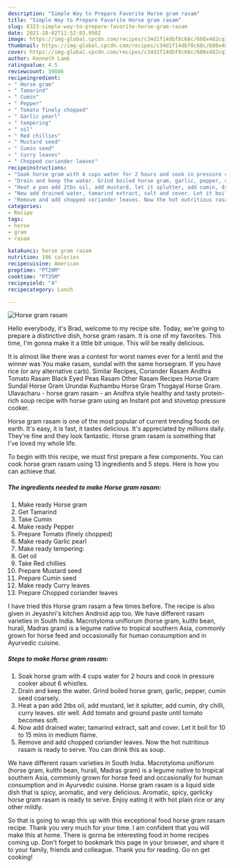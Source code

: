 ```yaml
---
description: "Simple Way to Prepare Favorite Horse gram rasam"
title: "Simple Way to Prepare Favorite Horse gram rasam"
slug: 6323-simple-way-to-prepare-favorite-horse-gram-rasam
date: 2021-10-02T11:52:03.950Z
image: https://img-global.cpcdn.com/recipes/c34d1f14dbf8c68c/680x482cq70/horse-gram-rasam-recipe-main-photo.jpg
thumbnail: https://img-global.cpcdn.com/recipes/c34d1f14dbf8c68c/680x482cq70/horse-gram-rasam-recipe-main-photo.jpg
cover: https://img-global.cpcdn.com/recipes/c34d1f14dbf8c68c/680x482cq70/horse-gram-rasam-recipe-main-photo.jpg
author: Kenneth Lamb
ratingvalue: 4.5
reviewcount: 39846
recipeingredient:
- " Horse gram"
- " Tamarind"
- " Cumin"
- " Pepper"
- " Tomato finely chopped"
- " Garlic pearl"
- " tempering"
- " oil"
- " Red chillies"
- " Mustard seed"
- " Cumin seed"
- " Curry leaves"
- " Chopped coriander leaves"
recipeinstructions:
- "Soak horse gram with 4 cups water for 2 hours and cook in pressure cooker about 6 whistles."
- "Drain and keep the water. Grind boiled horse gram, garlic, pepper, cumin seed coarsely."
- "Heat a pan add 2tbs oil, add mustard, let it splutter, add cumin, dry chilli, curry leaves. stir well. Add tomato and ground paste until tomato becomes soft."
- "Now add drained water, tamarind extract, salt and cover. Let it boil for 10 to 15 mins in medium flame."
- "Remove and add chopped coriander leaves. Now the hot nutritious rasam is ready to serve. You can drink this as soup."
categories:
- Recipe
tags:
- horse
- gram
- rasam

katakunci: horse gram rasam 
nutrition: 196 calories
recipecuisine: American
preptime: "PT20M"
cooktime: "PT35M"
recipeyield: "4"
recipecategory: Lunch

---
```



![Horse gram rasam](https://img-global.cpcdn.com/recipes/c34d1f14dbf8c68c/680x482cq70/horse-gram-rasam-recipe-main-photo.jpg)

Hello everybody, it's Brad, welcome to my recipe site. Today, we're going to prepare a distinctive dish, horse gram rasam. It is one of my favorites. This time, I'm gonna make it a little bit unique. This will be really delicious.

It is almost like there was a contest for worst names ever for a lentil and the winner was You make rasam, sundal with the same horsegram. If you have rice (or any alternative carb). Similar Recipes, Coriander Rasam Andhra Tomato Rasam Black Eyed Peas Rasam Other Rasam Recipes Horse Gram Sundal Horse Gram Urundai Kuzhambu Horse Gram Thogayal Horse Gram. Ulavacharu - horse gram rasam - an Andhra style healthy and tasty protein-rich soup recipe with horse gram using an Instant pot and stovetop pressure cooker.

Horse gram rasam is one of the most popular of current trending foods on earth. It's easy, it is fast, it tastes delicious. It's appreciated by millions daily. They're fine and they look fantastic. Horse gram rasam is something that I've loved my whole life.


To begin with this recipe, we must first prepare a few components. You can cook horse gram rasam using 13 ingredients and 5 steps. Here is how you can achieve that.

<!--inarticleads1-->

##### The ingredients needed to make Horse gram rasam:

1. Make ready  Horse gram
1. Get  Tamarind
1. Take  Cumin
1. Make ready  Pepper
1. Prepare  Tomato (finely chopped)
1. Make ready  Garlic pearl
1. Make ready  tempering:
1. Get  oil
1. Take  Red chillies
1. Prepare  Mustard seed
1. Prepare  Cumin seed
1. Make ready  Curry leaves
1. Prepare  Chopped coriander leaves


I have tried this Horse gram rasam a few times before. The recipe is also given in Jeyashri&#39;s kitchen Android app too. We have different rasam varieties in South India. Macrotyloma uniflorum (horse gram, kulthi bean, hurali, Madras gram) is a legume native to tropical southern Asia, commonly grown for horse feed and occasionally for human consumption and in Ayurvedic cuisine. 

<!--inarticleads2-->

##### Steps to make Horse gram rasam:

1. Soak horse gram with 4 cups water for 2 hours and cook in pressure cooker about 6 whistles.
1. Drain and keep the water. Grind boiled horse gram, garlic, pepper, cumin seed coarsely.
1. Heat a pan add 2tbs oil, add mustard, let it splutter, add cumin, dry chilli, curry leaves. stir well. Add tomato and ground paste until tomato becomes soft.
1. Now add drained water, tamarind extract, salt and cover. Let it boil for 10 to 15 mins in medium flame.
1. Remove and add chopped coriander leaves. Now the hot nutritious rasam is ready to serve. You can drink this as soup.


We have different rasam varieties in South India. Macrotyloma uniflorum (horse gram, kulthi bean, hurali, Madras gram) is a legume native to tropical southern Asia, commonly grown for horse feed and occasionally for human consumption and in Ayurvedic cuisine. Horse gram rasam is a liquid side dish that is spicy, aromatic, and very delicious. Aromatic, spicy, garlicky horse gram rasam is ready to serve. Enjoy eating it with hot plain rice or any other mildly. 

So that is going to wrap this up with this exceptional food horse gram rasam recipe. Thank you very much for your time. I am confident that you will make this at home. There is gonna be interesting food in home recipes coming up. Don't forget to bookmark this page in your browser, and share it to your family, friends and colleague. Thank you for reading. Go on get cooking!
